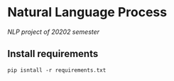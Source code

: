 # Natural Language Process 
*NLP project of 20202 semester*


## Install requirements
```
pip isntall -r requirements.txt
```